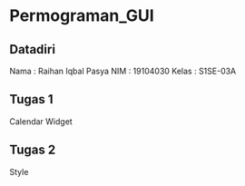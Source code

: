 # Permograman_GUI

## Datadiri
Nama  : Raihan Iqbal Pasya
NIM   : 19104030
Kelas : S1SE-03A

## Tugas 1
Calendar Widget

## Tugas 2
Style
